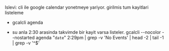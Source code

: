 Islevi: cli ile google calendar yonetmeye yariyor.
girilmis tum kayitlari listeleme
*  gcalcli agenda

* su anla 2:30 arasinda takvimde bir kayit varsa listeler.
gcalcli --nocolor --nostarted agenda "`date`" 2:29pm | 
 grep -v 'No Events' | head -2 | tail -1 | grep -v '^$'

